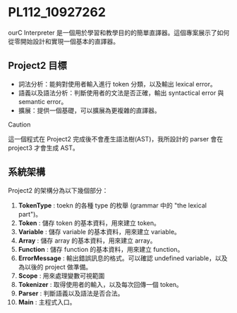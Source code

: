 # PL112_10927262

ourC Interpreter 是一個用於學習和教學目的的簡單直譯器。這個專案展示了如何從零開始設計和實現一個基本的直譯器。

## Project2 目標

- 詞法分析：能夠對使用者輸入進行 token 分類，以及輸出 lexical error。
- 語義以及語法分析：判斷使用者的文法是否正確，輸出 syntactical error 與 semantic error。
- 擴展：提供一個基礎，可以擴展為更複雜的直譯器。

> [!CAUTION]
> 這一個程式在 Project2 完成後不會產生語法樹(AST)，我所設計的 parser 會在 project3 才會生成 AST。

## 系統架構

Project2 的架構分為以下幾個部分：

1. **TokenType**     : toekn 的各種 type 的枚舉 (grammar 中的 "the lexical part")。
2. **Token**         : 儲存 token 的基本資料，用來建立 token。
3. **Variable**      : 儲存 variable 的基本資料，用來建立 variable。
4. **Array**         : 儲存 array 的基本資料，用來建立 array。
5. **Function**      : 儲存 function 的基本資料，用來建立 function。
6. **ErrorMessage**  : 輸出錯誤訊息的格式。可以確認 undefined variable，以及為以後的 project 做準備。
7. **Scope**         : 用來處理變數可視範圍
8. **Tokenizer**     : 取得使用者的輸入，以及每次回傳一個 token。
9. **Parser**        : 判斷語義以及語法是否合法。
10. **Main**         : 主程式入口。

